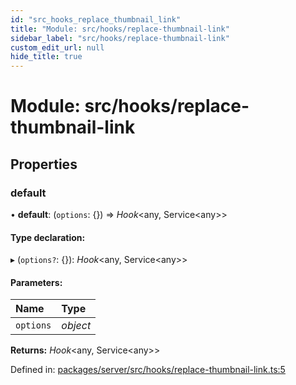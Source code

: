 ```yaml
---
id: "src_hooks_replace_thumbnail_link"
title: "Module: src/hooks/replace-thumbnail-link"
sidebar_label: "src/hooks/replace-thumbnail-link"
custom_edit_url: null
hide_title: true
---
```


# Module: src/hooks/replace-thumbnail-link

## Properties

### default

• **default**: (`options`: {}) => *Hook*<any, Service<any\>\>

#### Type declaration:

▸ (`options?`: {}): *Hook*<any, Service<any\>\>

#### Parameters:

Name | Type |
:------ | :------ |
`options` | *object* |

**Returns:** *Hook*<any, Service<any\>\>

Defined in: [packages/server/src/hooks/replace-thumbnail-link.ts:5](https://github.com/xr3ngine/xr3ngine/blob/66a84a950/packages/server/src/hooks/replace-thumbnail-link.ts#L5)
